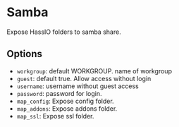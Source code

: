 # Samba
Expose HassIO folders to samba share.

## Options

- `workgroup`: default WORKGROUP. name of workgroup
- `guest`: default true. Allow access without login
- `username`: username without guest access
- `password`: password for login.
- `map_config`: Expose config folder.
- `map_addons`: Expose addons folder.
- `map_ssl`: Expose ssl folder.
